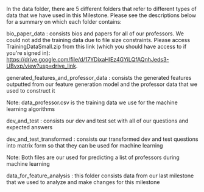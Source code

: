 In the data folder, there are 5 different folders that refer to different types of data that we have used in this Milestone.  Please see the descriptions below for a summary on which each folder contains:

bio_paper_data : consists bios and papers for all of our professors. We could not add the training data due to file size constraints. Please access TrainingDataSmall.zip from this link (which you should have access to if you're signed in): https://drive.google.com/file/d/17YDixaHlEz4GYiLQfAQnhJeds3-UBvxp/view?usp=drive_link. 

generated_features_and_professor_data : consists the generated features outputted from our feature generation model and the professor data that we used to construct it

Note: data_professor.csv is the training data we use for the machine learning algorithms

dev_and_test : consists our dev and test set with all of our questions and expected answers

dev_and_test_transformed : consists our transformed dev and test questions into matrix form so that they can be used for machine learning

Note: Both files are our used for predicting a list of professors during machine learning

data_for_feature_analysis : this folder consists data from our last milestone that we used to analyze and make changes for this milestone
